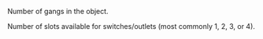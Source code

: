 Number of gangs in the object.


<!-- comment -->


Number of slots available for switches/outlets (most commonly 1, 2, 3, or 4).

